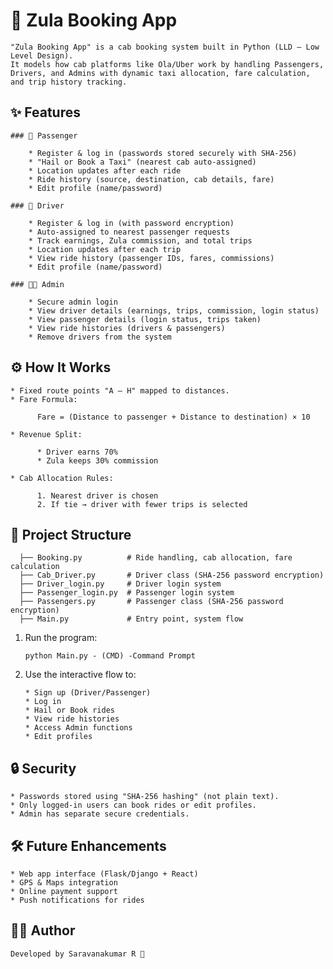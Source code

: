 # 🚖 Zula Booking App

    "Zula Booking App" is a cab booking system built in Python (LLD – Low Level Design).
    It models how cab platforms like Ola/Uber work by handling Passengers, Drivers, and Admins with dynamic taxi allocation, fare calculation, and trip history tracking.

## ✨ Features

    ### 👤 Passenger
    
        * Register & log in (passwords stored securely with SHA-256)
        * "Hail or Book a Taxi" (nearest cab auto-assigned)
        * Location updates after each ride
        * Ride history (source, destination, cab details, fare)
        * Edit profile (name/password)

    ### 🚕 Driver
    
        * Register & log in (with password encryption)
        * Auto-assigned to nearest passenger requests
        * Track earnings, Zula commission, and total trips
        * Location updates after each trip
        * View ride history (passenger IDs, fares, commissions)
        * Edit profile (name/password)

    ### 👨‍💻 Admin
        
        * Secure admin login
        * View driver details (earnings, trips, commission, login status)
        * View passenger details (login status, trips taken)
        * View ride histories (drivers & passengers)
        * Remove drivers from the system

## ⚙️ How It Works

    * Fixed route points "A – H" mapped to distances.
    * Fare Formula:
    
          Fare = (Distance to passenger + Distance to destination) × 10
      
    * Revenue Split:
    
          * Driver earns 70%
          * Zula keeps 30% commission
          
    * Cab Allocation Rules:
    
          1. Nearest driver is chosen
          2. If tie → driver with fewer trips is selected

## 📂 Project Structure


      ├── Booking.py          # Ride handling, cab allocation, fare calculation
      ├── Cab_Driver.py       # Driver class (SHA-256 password encryption)
      ├── Driver_login.py     # Driver login system
      ├── Passenger_login.py  # Passenger login system
      ├── Passengers.py       # Passenger class (SHA-256 password encryption)
      ├── Main.py             # Entry point, system flow


1. Run the program:

       python Main.py - (CMD) -Command Prompt

2. Use the interactive flow to:

       * Sign up (Driver/Passenger)
       * Log in
       * Hail or Book rides
       * View ride histories
       * Access Admin functions
       * Edit profiles

## 🔒 Security

    * Passwords stored using "SHA-256 hashing" (not plain text).
    * Only logged-in users can book rides or edit profiles.
    * Admin has separate secure credentials.
    
## 🛠️ Future Enhancements

    * Web app interface (Flask/Django + React)
    * GPS & Maps integration
    * Online payment support
    * Push notifications for rides

## 👨‍💻 Author

    Developed by Saravanakumar R 🚀
